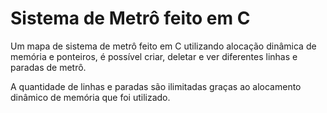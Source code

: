 # Sistema de Metrô feito em C
Um mapa de sistema de metrô feito em C utilizando alocação dinâmica de memória e ponteiros, é possível criar, deletar e ver diferentes linhas e paradas de metrô.

A quantidade de linhas e paradas são ilimitadas graças ao alocamento dinâmico de memória que foi utilizado.
